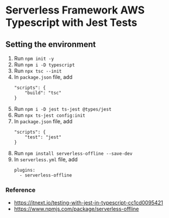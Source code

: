 # Serverless Framework AWS Typescript with Jest Tests
## Setting the environment
1. Run `npm init -y`
2. Run `npm i -D typescript`
3. Run `npx tsc --init`
4. In `package.json` file, add
    ```
    "scripts": {
        "build": "tsc"
    }
    ```
5. Run `npm i -D jest ts-jest @types/jest`
6. Run `npx ts-jest config:init`
7. In `package.json` file, add
    ```
    "scripts": {
        "test": "jest"
    }
    ```
8. Run `npm install serverless-offline --save-dev`
9. In `serverless.yml` file, add
    ```
    plugins:
      - serverless-offline
    ```
### Reference
* https://itnext.io/testing-with-jest-in-typescript-cc1cd0095421
* https://www.npmjs.com/package/serverless-offline
